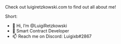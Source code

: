 Check out luigiretzkowski.com to find out all about me!

Short: 
- 👋 Hi, I’m @LuigiRetzkowski
- 👀 Smart Contract Developer
- 📫 Reach me on Discord: Luigixb#2867



<!---
LuigiRetzkowski/LuigiRetzkowski is a ✨ special ✨ repository because its `README.md` (this file) appears on your GitHub profile.
You can click the Preview link to take a look at your changes.
--->
